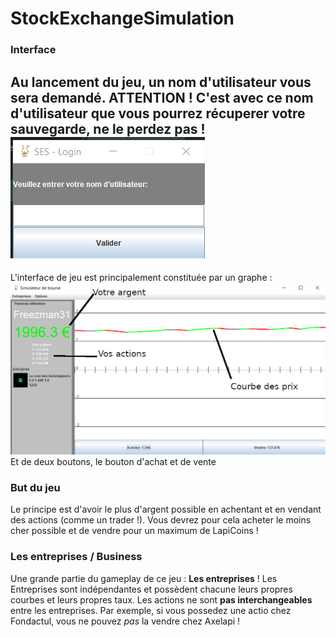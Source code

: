 # StockExchangeSimulation

### Interface
Au lancement du jeu, un nom d'utilisateur vous sera demandé. **ATTENTION !** C'est avec ce nom d'utilisateur que vous pourrez récuperer votre sauvegarde, ne le perdez pas !
![LoginPanel](/media/login.png)
------------
L'interface de jeu est principalement constituée par un graphe :
![MainPanel](/media/mainpanel.png)
Et de deux boutons, le bouton d'achat et de vente
### But du jeu
Le principe est d'avoir le plus d'argent possible en achentant et en vendant des actions (comme un trader !).
Vous devrez pour cela acheter le moins cher possible et de vendre pour un maximum de LapiCoins  !

### Les entreprises / Business

Une grande partie du gameplay de ce jeu : **Les entreprises** !
Les Entreprises sont indépendantes et possèdent chacune leurs propres courbes et leurs propres taux.
Les actions ne sont **pas interchangeables** entre les entreprises. Par exemple, si vous possedez une actio chez Fondactul, vous ne pouvez *pas* la vendre chez Axelapi !
